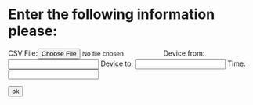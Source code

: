 

<html>
<body>
  
 <script>
  function validateForm() {
    var csv = document.forms["myForm"]["csv"].value;
    alert(csv);
    if (csv == "") {
        alert("Name must be filled out");
        return false;
    }
} 
  </script>

<h1>Enter the following information please:</h1>

<form name="myForm">
  
  CSV File:<input type="file" id="csv" onchange="" />
  Device from: <input type="text" name="from">
  Device to: <input type="text" name="to">
  Time: <input type="text" name="time">
  
  <input type="button" onclick="validateForm()" value="ok" />
  
</form>
</body>
</html>
